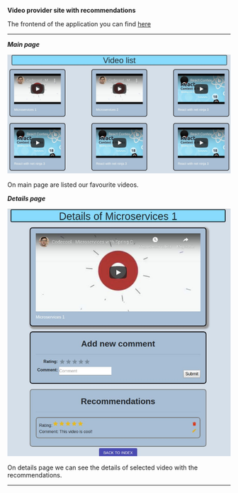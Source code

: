 **Video provider site with recommendations**



The frontend of the application you can find [here](https://github.com/GaborPap/Netflix-microservices-assignment-client)

<hr>

***Main page***

<img src=/video_list_main_page.jpg width=600 />


On main page are listed our favourite videos. 

***Details page***

<img src=/video_list_details_page.jpg width=600>


On details page we can see the details of selected video with the recommendations. 


<hr>
